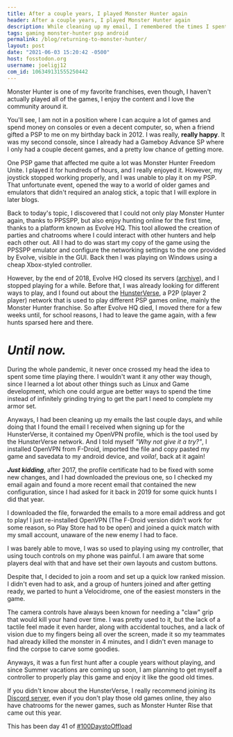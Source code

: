```yaml
---
title: After a couple years, I played Monster Hunter again
header: After a couple years, I played Monster Hunter again
description: While cleaning up my email, I remembered the times I spent playing this game online, and after a couple years of hiatus, I decided to do it again!
tags: gaming monster-hunter psp android
permalink: /blog/returning-to-monster-hunter/ 
layout: post 
date: "2021-06-03 15:20:42 -0500" 
host: fosstodon.org 
username: joeligj12 
com_id: 106349131555250442
--- 
```


Monster Hunter is one of my favorite franchises, even though, I haven't actually
played all of the games, I enjoy the content and I love the community around it. 

You'll see, I am not in a position where I can acquire a lot of games and spend
money on consoles or even a decent computer, so, when a friend gifted a PSP
to me on my birthday back in 2012. I was really, **really happy**. It was my
second console, since I already had a Gameboy Advance SP where I only had
a couple decent games, and a pretty low chance of getting more.

One PSP game that affected me quite a lot was  Monster Hunter Freedom Unite. I
played it for hundreds of hours, and I really enjoyed it. However, my joystick
stopped working properly, and I was unable to play it on my PSP. That unfortunate event,
opened the way to a world of older games and emulators that didn't required an
analog stick, a topic that I will explore in later blogs.

Back to today's topic, I discovered that I could not only play Monster Hunter
again, thanks to PPSSPP, but also enjoy hunting online for the first time,
thanks to a platform known as Evolve HQ. This tool allowed the creation of
parties and chatrooms where I could interact with other hunters and help each
other out. All I had to do was start my copy of the game using the PPSSPP
emulator and configure the networking settings to the one provided by Evolve,
visible in the GUI. Back then I was playing on Windows using a cheap Xbox-styled
controller. 

However, by the end of 2018, Evolve HQ closed its servers ([archive](http://web.archive.org/web/20190404042951/http://blog.evolvehq.com/2018/11/next-step-evolution-updated/)), and I stopped playing
for a while. Before that, I was already looking for different ways to play, and
I found out about the [HunsterVerse](https://hunstermonter.net/), a P2P (player
2 player) network that is used to play different PSP games online, mainly the
Monster Hunter franchise. So after Evolve HQ died, I moved there for a few weeks
until, for school reasons, I had to leave the game again, with a few hunts
sparsed here and there. 

# *Until now.*

During the whole pandemic, it never once crossed my head the idea to spent some
time playing there. I wouldn't want it any other way though, since I learned a
lot about other things such as Linux and Game development, which one could argue
are better ways to spend the time instead of infinitely grinding trying to get
the part I need to complete my armor set.

Anyways, I had been cleaning up my emails the last couple days, and while doing that I
found the email I received when signing up for the HunsterVerse, it contained my
OpenVPN profile, which is the tool used by the HunsterVerse network. And I told
myself *"Why not give it a try?"*, I installed OpenVPN from F-Droid, imported
the file and copy pasted my game and savedata to my android device, and
*voila!*, back at it again!

__*Just kidding*__, after 2017, the profile certificate had to be fixed with some new
changes, and I had downloaded the previous one, so I checked my email again and
found a more recent email that contained the new configuration, since I had
asked for it back in 2019 for some quick hunts I did that year.

I downloaded the file, forwarded the emails to a more email address and
got to play! I just re-installed OpenVPN (The F-Droid version didn't work for some
reason, so Play Store had to be open) and joined a quick match with my small
account, unaware of the new enemy I had to face.

I was barely able to move, I was so used to playing using my controller, that
using touch controls on my phone was painful. I am aware that some players deal
with that and have set their own layouts and custom buttons.

Despite that, I decided to join a room and set up a quick low ranked mission. I
didn't even had to ask, and a group of hunters joined and after getting ready, we
parted to hunt a Velocidrome, one of the easiest monsters in the game.

The camera controls have always been known for needing a "claw" grip that would
kill your hand over time. I was pretty used to it, but the lack of a tactile
feel made it even harder, along with accidental touches, and a lack of vision
due to my fingers being all over the screen, made it so my teammates had already 
killed the monster in 4 minutes, and I didn't even manage to find the corpse to
carve some goodies. 

Anyways, it was a fun first hunt after a couple years without playing, and since
Summer vacations are coming up soon, I am planning to get myself a controller to
properly play this game and enjoy it like the good old times. 

If you didn't know about the HunsterVerse, I really recommend joining its
[Discord server](https://discord.gg/YuE42eh), even if you don't play those old
games online, they also have chatrooms for the newer games, such as Monster
Hunter Rise that came out this year.

This has been day 41 of [#100DaystoOffload](https://100DaysToOffload.com)










